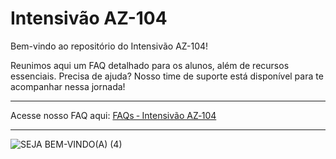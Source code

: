 # Intensivão AZ-104
Bem-vindo ao repositório do Intensivão AZ-104! 

Reunimos aqui um FAQ detalhado para os alunos, além de recursos essenciais. Precisa de ajuda? Nosso time de suporte está disponível para te acompanhar nessa jornada!

---

Acesse nosso FAQ aqui: [FAQs ‐ Intensivão AZ‐104](https://github.com/TFTEC/intensivao-az104/wiki/FAQs-%E2%80%90-Intensiv%C3%A3o-AZ%E2%80%90104)

---

![SEJA BEM-VINDO(A) (4)](https://github.com/user-attachments/assets/5b6097cf-7c92-4a60-b251-a0c674ca78b2)
